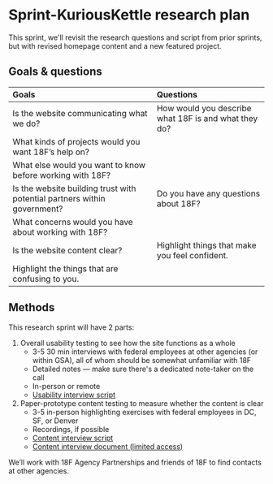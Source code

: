 # Sprint-KuriousKettle research plan

This sprint, we'll revisit the research questions and script from prior sprints, but with revised homepage content and a new featured project.

## Goals & questions

Goals | Questions
:----- | :---------
Is the website communicating what we do? | How would you describe what 18F is and what they do?
 | What kinds of projects would you want 18F’s help on?
 | What else would you want to know before working with 18F?
Is the website building trust with potential partners within government? | Do you have any questions about 18F?
 | What concerns would you have about working with 18F?
Is the website content clear? | Highlight things that make you feel confident.
 | Highlight the things that are confusing to you.

## Methods

This research sprint will have 2 parts:

1. Overall usability testing to see how the site functions as a whole
    * 3-5 30 min interviews with federal employees at other agencies (or within GSA), all of whom should be somewhat unfamiliar with 18F
    * Detailed notes — make sure there's a dedicated note-taker on the call
    * In-person or remote
    * [Usability interview script](https://github.com/18F/18f.gsa.gov/blob/research/research/2-sprint-festivefjord/interview-script.md)
2. Paper-prototype content testing to measure whether the content is clear
    * 3-5 in-person highlighting exercises with federal employees in DC, SF, or Denver
    * Recordings, if possible
    * [Content interview script](https://github.com/18F/18f.gsa.gov/blob/research/research/2-sprint-festivefjord/festivefjord-content-script.md)
    * [Content interview document (limited access)](https://docs.google.com/document/d/1WHnNdzelv97BDQIKC_2uHngxgZpQelfJEZpLvI45SgA/)

We’ll work with 18F Agency Partnerships and friends of 18F to find contacts at other agencies.
